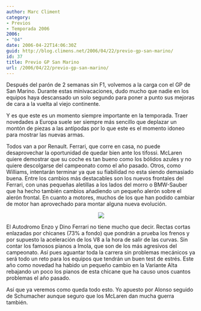 ```yaml
---
author: Marc Climent
category:
- Previos
- Temporada 2006
2006:
- "04"
date: 2006-04-22T14:06:30Z
guid: http://blog.climens.net/2006/04/22/previo-gp-san-marino/
id: 37
title: Previo GP San Marino
url: /2006/04/22/previo-gp-san-marino/
---
```


Después del parón de 2 semanas sin F1, volvemos a la carga con el GP de San Marino. Durante estas minivacaciones, dudo mucho que nadie en los equipos haya descansado un solo segundo para poner a punto sus mejoras de cara a la vuelta al viejo continente.

Y es que este es un momento siempre importante en la temporada. Traer novedades a Europa suele ser siempre más sencillo que deplazar un montón de piezas a las antípodas por lo que este es el momento idoneo para mostrar las nuevas armas.

Todos van a por Renault. Ferrari, que corre en casa, no puede desaprovechar la oportunidad de quedar bien ante los tifossi. McLaren quiere demostrar que su coche es tan bueno como los bólidos azules y no quiere descolgarse del campeonato como el año pasado. Otros, como Williams, intentarán terminar ya que su fiabilidad no esta siendo demasiado buena. Entre los cambios más destacables son los nuevos frontales del Ferrari, con unas pequeñas aletillas a los lados del morro o BMW-Sauber que ha hecho también cambios añadiendo un pequeño alerón sobre el alerón frontal. En cuanto a motores, muchos de los que han podido cambiar de motor han aprovechado para montar alguna nueva evolución.

<div style="text-align: center">
  <img src="http://upload.wikimedia.org/wikipedia/commons/thumb/7/77/GrandPrix_Circuit_San_Marino_2006.svg/230px-GrandPrix_Circuit_San_Marino_2006.svg.png" />
</div>

El Autodromo Enzo y Dino Ferrari no tiene mucho que decir. Rectas cortas enlazadas por chicanes (73% a fondo) que pondrán a prueba los frenos y por supuesto la aceleración de los V8 a la hora de salir de las curvas. Sin contar los famosos pianos a Imola, que son de los más agresivos del campeonato. Así pues aguantar toda la carrera sin problemas mecánicos ya será todo un reto para los equipos que tendrán un buen test de estrés. Este año como novedad ha habido un pequeño cambio en la Variante Alta rebajando un poco los pianos de esta chicane que ha causo unos cuantos problemas el año pasado.
  
Así que ya veremos como queda todo esto. Yo apuesto por Alonso seguido de Schumacher aunque seguro que los McLaren dan mucha guerra también.